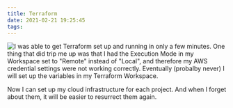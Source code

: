 ```yaml
---
title: Terraform
date: 2021-02-21 19:25:45
tags:
---
```

<img src="/images/terraform-logo.png" style="float:left;">
I was able to get Terraform set up and running in only a few minutes. One thing that did trip me up was that I had the Execution Mode in my Workspace set to "Remote" instead of "Local", and therefore my AWS credential settings were not working correctly. Eventually (probalby never) I will set up the variables in my Terraform Workspace.

Now I can set up my cloud infrastructure for each project. And when I forget about them, it will be easier to resurrect them again.